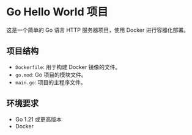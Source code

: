 # Go Hello World 项目

这是一个简单的 Go 语言 HTTP 服务器项目，使用 Docker 进行容器化部署。

## 项目结构
- `Dockerfile`: 用于构建 Docker 镜像的文件。
- `go.mod`: Go 项目的模块文件。
- `main.go`: 项目的主程序文件。

## 环境要求
- Go 1.21 或更高版本
- Docker

